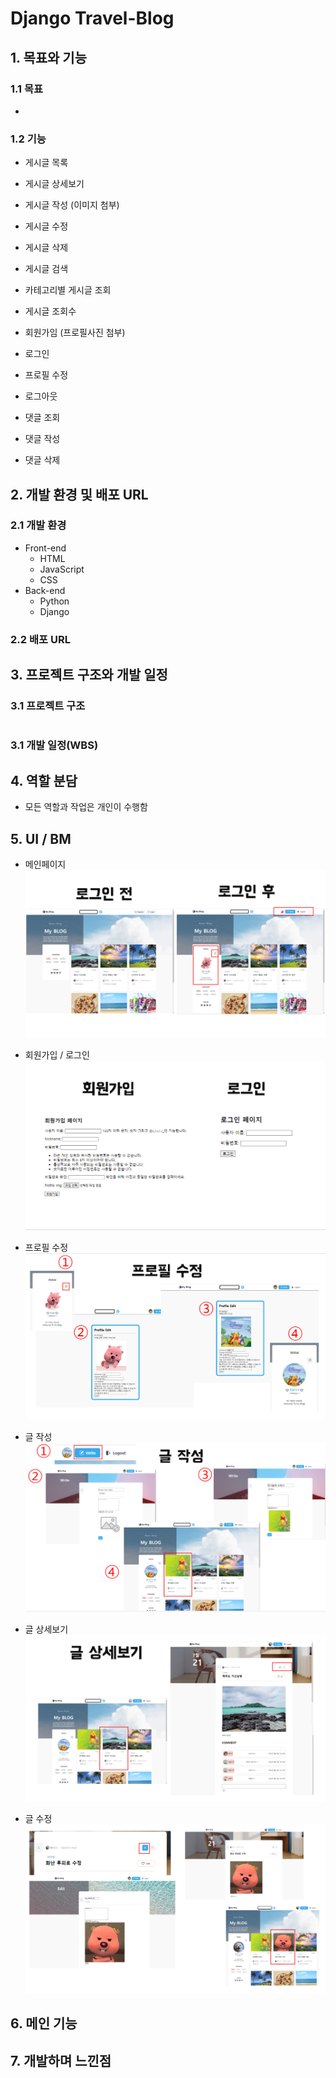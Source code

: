 # Django Travel-Blog


## 1. 목표와 기능

### 1.1 목표

- 

### 1.2 기능
- 게시글 목록
- 게시글 상세보기
- 게시글 작성 (이미지 첨부)
- 게시글 수정
- 게시글 삭제
- 게시글 검색
- 카테고리별 게시글 조회
- 게시글 조회수

- 회원가임 (프로필사진 첨부)
- 로그인
- 프로필 수정
- 로그아웃

- 댓글 조회
- 댓글 작성
- 댓글 삭제
## 2. 개발 환경 및 배포 URL

### 2.1 개발 환경

- Front-end
  - HTML
  - JavaScript
  - CSS
- Back-end
  - Python
  - Django


### 2.2 배포 URL


## 3. 프로젝트 구조와 개발 일정

### 3.1 프로젝트 구조

```bash

```

### 3.1 개발 일정(WBS)


## 4. 역할 분담

- 모든 역할과 작업은 개인이 수행함

## 5. UI / BM

- 메인페이지
![Alt text](image-1.png)

- 회원가입 / 로그인
![Alt text](image-2.png)

- 프로필 수정
![Alt text](image-3.png)

- 글 작성
![Alt text](image-4.png)

- 글 상세보기
![Alt text](image-5.png)

- 글 수정
![Alt text](image-7.png)


## 6. 메인 기능


## 7. 개발하며 느낀점

